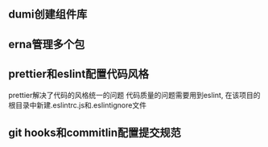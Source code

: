 ## dumi创建组件库
## erna管理多个包
## prettier和eslint配置代码风格
prettier解决了代码的风格统一的问题
代码质量的问题需要用到eslint, 在该项目的根目录中新建.eslintrc.js和.eslintignore文件
## git hooks和commitlin配置提交规范